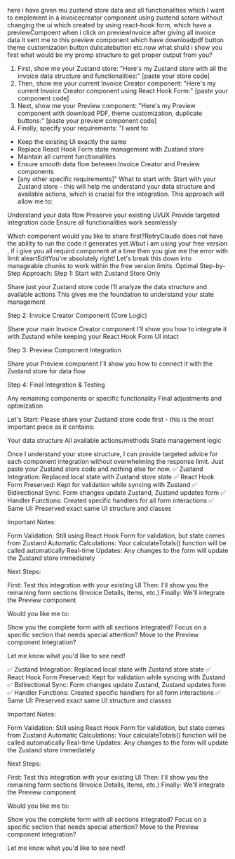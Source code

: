 here i have given mu zustend store data and all functionalities which I want to emplement in a invoicecreator component using zustend sotore without changing the ui which created by using react-hook form, which have a previewCompoent when i click on previewInvoice after giving all invoice data it sent me to this preview component which have downloadpdf button theme customization button dulicatebutton etc.now what shuld i show you first what would be my promp structure to get proper output from you?

1. First, show me your Zustand store:
   "Here's my Zustand store with all the invoice data structure and functionalities:"
   [paste your store code]
2. Then, show me your current Invoice Creator component:
   "Here's my current Invoice Creator component using React Hook Form:"
   [paste your component code]
3. Next, show me your Preview component:
   "Here's my Preview component with download PDF, theme customization, duplicate buttons:"
   [paste your preview component code]
4. Finally, specify your requirements:
   "I want to:

- Keep the existing UI exactly the same
- Replace React Hook Form state management with Zustand store
- Maintain all current functionalities
- Ensure smooth data flow between Invoice Creator and Preview components
- [any other specific requirements]"
  What to start with:
  Start with your Zustand store - this will help me understand your data structure and available actions, which is crucial for the integration.
  This approach will allow me to:

Understand your data flow
Preserve your existing UI/UX
Provide targeted integration code
Ensure all functionalities work seamlessly

Which component would you like to share first?RetryClaude does not have the ability to run the code it generates yet.Wbut i am using your free version , if i give you all requird component at a time then you give me the error with limit aleartEditYou're absolutely right! Let's break this down into manageable chunks to work within the free version limits.
Optimal Step-by-Step Approach:
Step 1: Start with Zustand Store Only

Share just your Zustand store code
I'll analyze the data structure and available actions
This gives me the foundation to understand your state management

Step 2: Invoice Creator Component (Core Logic)

Share your main Invoice Creator component
I'll show you how to integrate it with Zustand while keeping your React Hook Form UI intact

Step 3: Preview Component Integration

Share your Preview component
I'll show you how to connect it with the Zustand store for data flow

Step 4: Final Integration & Testing

Any remaining components or specific functionality
Final adjustments and optimization

Let's Start:
Please share your Zustand store code first - this is the most important piece as it contains:

Your data structure
All available actions/methods
State management logic

Once I understand your store structure, I can provide targeted advice for each component integration without overwhelming the response limit.
Just paste your Zustand store code and nothing else for now.
✅ Zustand Integration: Replaced local state with Zustand store state
✅ React Hook Form Preserved: Kept for validation while syncing with Zustand
✅ Bidirectional Sync: Form changes update Zustand, Zustand updates form
✅ Handler Functions: Created specific handlers for all form interactions
✅ Same UI: Preserved exact same UI structure and classes

Important Notes:

Form Validation: Still using React Hook Form for validation, but state comes from Zustand
Automatic Calculations: Your calculateTotals() function will be called automatically
Real-time Updates: Any changes to the form will update the Zustand store immediately

Next Steps:

First: Test this integration with your existing UI
Then: I'll show you the remaining form sections (Invoice Details, Items, etc.)
Finally: We'll integrate the Preview component

Would you like me to:

Show you the complete form with all sections integrated?
Focus on a specific section that needs special attention?
Move to the Preview component integration?

Let me know what you'd like to see next!

✅ Zustand Integration: Replaced local state with Zustand store state
✅ React Hook Form Preserved: Kept for validation while syncing with Zustand
✅ Bidirectional Sync: Form changes update Zustand, Zustand updates form
✅ Handler Functions: Created specific handlers for all form interactions
✅ Same UI: Preserved exact same UI structure and classes

Important Notes:

Form Validation: Still using React Hook Form for validation, but state comes from Zustand
Automatic Calculations: Your calculateTotals() function will be called automatically
Real-time Updates: Any changes to the form will update the Zustand store immediately

Next Steps:

First: Test this integration with your existing UI
Then: I'll show you the remaining form sections (Invoice Details, Items, etc.)
Finally: We'll integrate the Preview component

Would you like me to:

Show you the complete form with all sections integrated?
Focus on a specific section that needs special attention?
Move to the Preview component integration?

Let me know what you'd like to see next!
